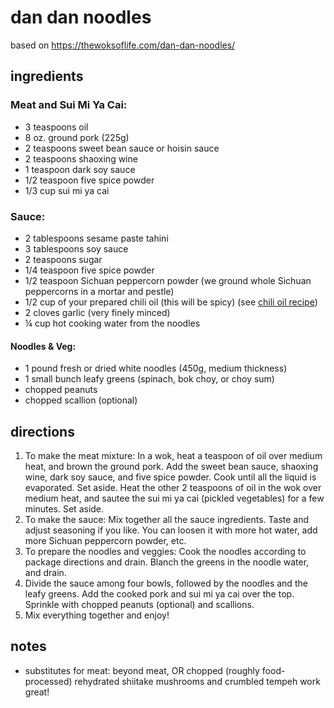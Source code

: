 # dan dan noodles
based on https://thewoksoflife.com/dan-dan-noodles/

## ingredients

### Meat and Sui Mi Ya Cai:
- 3 teaspoons oil
- 8 oz. ground pork (225g)
- 2 teaspoons sweet bean sauce or hoisin sauce
- 2 teaspoons shaoxing wine
- 1 teaspoon dark soy sauce
- 1/2 teaspoon five spice powder
- 1/3 cup sui mi ya cai

### Sauce:
- 2 tablespoons sesame paste tahini
- 3 tablespoons soy sauce
- 2 teaspoons sugar
- 1/4 teaspoon five spice powder
- 1/2 teaspoon Sichuan peppercorn powder (we ground whole Sichuan peppercorns in a mortar and pestle)
- 1/2 cup of your prepared chili oil (this will be spicy) (see [chili oil recipe](./../sauce/chili_oil.md))
- 2 cloves garlic (very finely minced)
- ¼ cup hot cooking water from the noodles

#### Noodles & Veg:
- 1 pound fresh or dried white noodles (450g, medium thickness)
- 1 small bunch leafy greens (spinach, bok choy, or choy sum)
- chopped peanuts
- chopped scallion (optional)


## directions
1. To make the meat mixture: In a wok, heat a teaspoon of oil over medium heat, and brown the ground pork. Add the sweet bean sauce, shaoxing wine, dark soy sauce, and five spice powder. Cook until all the liquid is evaporated. Set aside. Heat the other 2 teaspoons of oil in the wok over medium heat, and sautee the sui mi ya cai (pickled vegetables) for a few minutes. Set aside.
1. To make the sauce: Mix together all the sauce ingredients. Taste and adjust seasoning if you like. You can loosen it with more hot water, add more Sichuan peppercorn powder, etc.
1. To prepare the noodles and veggies: Cook the noodles according to package directions and drain. Blanch the greens in the noodle water, and drain.
1. Divide the sauce among four bowls, followed by the noodles and the leafy greens. Add the cooked pork and sui mi ya cai over the top. Sprinkle with chopped peanuts (optional) and scallions.
1. Mix everything together and enjoy!

## notes
- substitutes for meat: beyond meat, OR chopped (roughly food-processed) rehydrated shiitake mushrooms and crumbled tempeh work great!
